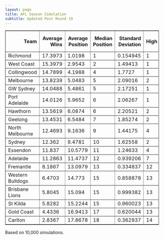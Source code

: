 ```yaml
---
layout: page
title: AFL Season Simulation
subtitle: Updated Post Round 19
---
```

<table border="1" class="dataframe">   <thead>     <tr style="text-align: right;">       <th>Team</th>       <th>Average Wins</th>       <th>Average Position</th>       <th>Median Position</th>       <th>Standard Deviation</th>       <th>High</th>       <th>Low</th>       <th>Finals Prob</th>       <th>Top 4 Prob</th>       <th>Minor Premier Prob</th>       <th>Bottom 4 Prob</th>       <th>Wooden Spoon Prob</th>       <th>Premiership Prob</th>     </tr>   </thead>   <tbody>     <tr>       <td>Richmond</td>       <td>17.3973</td>       <td>1.0198</td>       <td>1</td>       <td>0.154945</td>       <td>1</td>       <td>4</td>       <td>100</td>       <td>100</td>       <td>98.22</td>       <td>0</td>       <td>0</td>       <td>51.46</td>     </tr>     <tr>       <td>West Coast</td>       <td>15.3979</td>       <td>2.9543</td>       <td>2</td>       <td>1.49413</td>       <td>1</td>       <td>9</td>       <td>99.74</td>       <td>84.74</td>       <td>1.56</td>       <td>0</td>       <td>0</td>       <td>7.15</td>     </tr>     <tr>       <td>Collingwood</td>       <td>14.7899</td>       <td>4.1988</td>       <td>4</td>       <td>1.7727</td>       <td>1</td>       <td>11</td>       <td>98.42</td>       <td>64.33</td>       <td>0.11</td>       <td>0</td>       <td>0</td>       <td>10.42</td>     </tr>     <tr>       <td>Melbourne</td>       <td>13.8239</td>       <td>5.0483</td>       <td>5</td>       <td>2.09016</td>       <td>2</td>       <td>12</td>       <td>93.89</td>       <td>43.31</td>       <td>0</td>       <td>0</td>       <td>0</td>       <td>10.52</td>     </tr>     <tr>       <td>GW Sydney</td>       <td>14.0488</td>       <td>5.4861</td>       <td>5</td>       <td>2.17251</td>       <td>1</td>       <td>12</td>       <td>89.59</td>       <td>39.38</td>       <td>0.07</td>       <td>0</td>       <td>0</td>       <td>5.85</td>     </tr>     <tr>       <td>Port Adelaide</td>       <td>14.0126</td>       <td>5.9652</td>       <td>6</td>       <td>2.06267</td>       <td>1</td>       <td>12</td>       <td>91.31</td>       <td>26.43</td>       <td>0.04</td>       <td>0</td>       <td>0</td>       <td>4.21</td>     </tr>     <tr>       <td>Hawthorn</td>       <td>13.5619</td>       <td>6.0874</td>       <td>6</td>       <td>2.20521</td>       <td>2</td>       <td>12</td>       <td>85.59</td>       <td>25.77</td>       <td>0</td>       <td>0</td>       <td>0</td>       <td>6.36</td>     </tr>     <tr>       <td>Geelong</td>       <td>13.4531</td>       <td>6.5484</td>       <td>7</td>       <td>1.85274</td>       <td>2</td>       <td>12</td>       <td>88.11</td>       <td>14.76</td>       <td>0</td>       <td>0</td>       <td>0</td>       <td>3.56</td>     </tr>     <tr>       <td>North Melbourne</td>       <td>12.4693</td>       <td>9.1636</td>       <td>9</td>       <td>1.44175</td>       <td>4</td>       <td>13</td>       <td>25.53</td>       <td>0.1</td>       <td>0</td>       <td>0</td>       <td>0</td>       <td>0.29</td>     </tr>     <tr>       <td>Sydney</td>       <td>12.362</td>       <td>9.4781</td>       <td>10</td>       <td>1.62558</td>       <td>2</td>       <td>12</td>       <td>19.47</td>       <td>1.14</td>       <td>0</td>       <td>0</td>       <td>0</td>       <td>0.08</td>     </tr>     <tr>       <td>Essendon</td>       <td>11.837</td>       <td>10.5779</td>       <td>11</td>       <td>1.24633</td>       <td>4</td>       <td>13</td>       <td>6.58</td>       <td>0.04</td>       <td>0</td>       <td>0</td>       <td>0</td>       <td>0.1</td>     </tr>     <tr>       <td>Adelaide</td>       <td>11.2863</td>       <td>11.4737</td>       <td>12</td>       <td>0.939206</td>       <td>7</td>       <td>13</td>       <td>1.77</td>       <td>0</td>       <td>0</td>       <td>0</td>       <td>0</td>       <td>0</td>     </tr>     <tr>       <td>Fremantle</td>       <td>8.1867</td>       <td>13.0979</td>       <td>13</td>       <td>0.334837</td>       <td>12</td>       <td>16</td>       <td>0</td>       <td>0</td>       <td>0</td>       <td>0.93</td>       <td>0</td>       <td>0</td>     </tr>     <tr>       <td>Western Bulldogs</td>       <td>6.4703</td>       <td>14.773</td>       <td>15</td>       <td>0.858878</td>       <td>13</td>       <td>17</td>       <td>0</td>       <td>0</td>       <td>0</td>       <td>54.38</td>       <td>0</td>       <td>0</td>     </tr>     <tr>       <td>Brisbane Lions</td>       <td>5.8045</td>       <td>15.094</td>       <td>15</td>       <td>0.999382</td>       <td>13</td>       <td>18</td>       <td>0</td>       <td>0</td>       <td>0</td>       <td>71.62</td>       <td>0.19</td>       <td>0</td>     </tr>     <tr>       <td>St Kilda</td>       <td>5.8282</td>       <td>15.2244</td>       <td>15</td>       <td>0.960023</td>       <td>13</td>       <td>18</td>       <td>0</td>       <td>0</td>       <td>0</td>       <td>73.47</td>       <td>0.12</td>       <td>0</td>     </tr>     <tr>       <td>Gold Coast</td>       <td>4.4336</td>       <td>16.9413</td>       <td>17</td>       <td>0.620044</td>       <td>13</td>       <td>18</td>       <td>0</td>       <td>0</td>       <td>0</td>       <td>99.62</td>       <td>12.2</td>       <td>0</td>     </tr>     <tr>       <td>Carlton</td>       <td>2.8367</td>       <td>17.8678</td>       <td>18</td>       <td>0.362937</td>       <td>14</td>       <td>18</td>       <td>0</td>       <td>0</td>       <td>0</td>       <td>99.98</td>       <td>87.49</td>       <td>0</td>     </tr>   </tbody> </table>

<p>Based on 10,000 simulations.</p>

